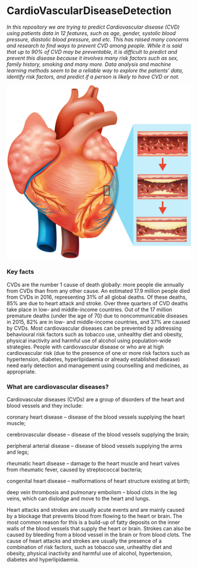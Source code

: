# CardioVascularDiseaseDetection

*In this repository we are trying to predict Cardiovascular disease (CVD) using patients data in 12 features, such as age, gender, systolic blood pressure, diastolic blood pressure, and etc. This has raised many concerns and research to find ways to prevent CVD among people. While it is said that up to 90% of CVD may be preventable, it is difficult to predict and prevent this disease because it involves many risk factors such as sex, family history, smoking and many more. Data analysis and machine learning methods seem to be a reliable way to explore the patients’ data, identify risk factors, and predict if a person is likely to have CVD or not.*


![GitHub Logo](/Images/CVD.jpg)

### Key facts
CVDs are the number 1 cause of death globally: more people die annually from CVDs than from any other cause.
An estimated 17.9 million people died from CVDs in 2016, representing 31% of all global deaths. Of these deaths, 85% are due to heart attack and stroke.
Over three quarters of CVD deaths take place in low- and middle-income countries.
Out of the 17 million premature deaths (under the age of 70) due to noncommunicable diseases in 2015, 82% are in low- and middle-income countries, and 37% are caused by CVDs.
Most cardiovascular diseases can be prevented by addressing behavioural risk factors such as tobacco use, unhealthy diet and obesity, physical inactivity and harmful use of alcohol using population-wide strategies.
People with cardiovascular disease or who are at high cardiovascular risk (due to the presence of one or more risk factors such as hypertension, diabetes, hyperlipidaemia or already established disease) need early detection and management using counselling and medicines, as appropriate.

### What are cardiovascular diseases?
Cardiovascular diseases (CVDs) are a group of disorders of the heart and blood vessels and they include:

coronary heart disease – disease of the blood vessels supplying the heart muscle;

cerebrovascular disease – disease of the blood vessels supplying the brain;

peripheral arterial disease – disease of blood vessels supplying the arms and legs;

rheumatic heart disease – damage to the heart muscle and heart valves from rheumatic fever, caused by streptococcal bacteria;

congenital heart disease – malformations of heart structure existing at birth;

deep vein thrombosis and pulmonary embolism – blood clots in the leg veins, which can dislodge and move to the heart and lungs.

Heart attacks and strokes are usually acute events and are mainly caused by a blockage that prevents blood from flowing to the heart or brain. The most common reason for this is a build-up of fatty deposits on the inner walls of the blood vessels that supply the heart or brain. Strokes can also be caused by bleeding from a blood vessel in the brain or from blood clots. The cause of heart attacks and strokes are usually the presence of a combination of risk factors, such as tobacco use, unhealthy diet and obesity, physical inactivity and harmful use of alcohol, hypertension, diabetes and hyperlipidaemia.

